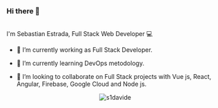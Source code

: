 ### Hi there 👋

 <br> I'm Sebastian Estrada, Full Stack Web Developer :computer:<br>
<p align="left">


 
- 🔭 I’m currently working as Full Stack Developer.
- 🌱 I’m currently learning DevOps metodology. 
- 👯 I’m looking to collaborate on Full Stack projects with Vue js, React, Angular, Firebase, Google Cloud and Node js.

  </p>

<p>
 
  <p align="center"> 
    <img src="https://github-readme-stats.vercel.app/api/top-langs/?username=s1davide" alt="s1davide" />
 </p>

 

 


